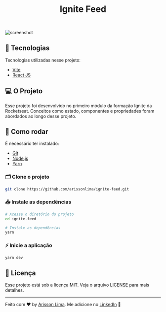 
<h1 align="center">Ignite Feed</h1>

<br>

![screenshot](https://github.com/arissonlima/ignite-feed/assets/10180042/84e750d5-492a-4817-abeb-82d2fa3fbc96)

## 🚀 Tecnologias

Tecnologias utilizadas nesse projeto:

- [Vite](https://vitejs.dev/)
- [React JS](https://pt-br.reactjs.org/)

## 💻 O Projeto

Esse projeto foi desenvolvido no primeiro módulo da formação Ignite da Rocketseat. Conceitos como estado, componentes e propriedades foram abordados ao longo desse projeto.


## 🔧 Como rodar

É necessário ter instalado:
- [Git](https://git-scm.com)
- [Node.js](https://nodejs.org/)
- [Yarn](https://yarnpkg.com/)

### 🗂 Clone o projeto

```bash
git clone https://github.com/arissonlima/ignite-feed.git
```

### 📥 Instale as dependências
```bash
# Acesse o diretório do projeto
cd ignite-feed

# Instale as dependências
yarn
```

### ⚡ Inicie a aplicação
```bash
yarn dev
```

## 📝 Licença

Esse projeto está sob a licença MIT. Veja o arquivo [LICENSE](LICENSE) para mais detalhes.

---

Feito com ♥ by [Arisson Lima](https://github.com/arissonlima). Me adicione no [LinkedIn](https://www.linkedin.com/in/arissonlima/) :wave:
